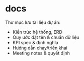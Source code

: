﻿# docs
Thư mục lưu tài liệu dự án:
- Kiến trúc hệ thống, ERD
- Quy ước đặt tên & chuẩn dữ liệu
- KPI spec & định nghĩa
- Hướng dẫn chạy/triển khai
- Meeting notes & quyết định
